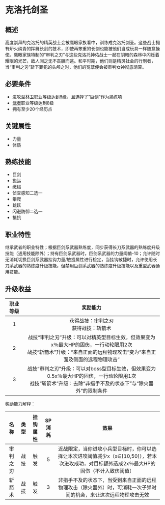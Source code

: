 # 克洛托剑圣

## 概述

高度崇拜的克洛托的精英战士会被鹰眼家族看中，训练成克洛托剑圣。这些战士拥有炉火纯青的挥舞长剑的技术，即使再笨重的长剑也能被他们当成玩具一样随意操使。鹰眼家族特制的“审判之刃”与这些克洛托神佑战士一起在阴暗的森林中闪烁着耀眼的光芒，敌人闻之无不丧胆而逃。和平时期，他们则是精灵社会的行刑者，当“审判之刃”斩下罪犯的头颅之时，他们的冤孽便会被审判女神彻底清算。

## 必要条件

* 进攻型<a href="../../elfFamily/forestKeeper" target="_blank">林卫</a>职业等级达到8级，且选择了“巨剑”作为熟练项
* <a href="../../../basicJob/Warrior" target="_blank">武者</a>职业等级达到8级
* 拥有至少20个经历点

## 关键属性

* 力量
* 体质

## 熟练技能

* 巨剑
* 搬运
* 缴械 
* 侦查感知二选一
* 攀爬
* 跳跃
* 闪避防御二选一
* 抵抗

## 职业特性

继承武者的职业特性；根据巨剑系武器熟练度，同步获得长刀系武器的熟练度升级技能（通用技能除外）；持有巨剑系武器时，巨剑系武器的力量阈值-10；允许随时无消耗切换巨剑系武器挂钩力量/敏捷属性进行检定，当挂钩敏捷时，允许使用长刀系武器的熟练度升级技能，但禁用巨剑系武器的熟练度升级技能以及重型武器通用技能。

## 升级收益

职业等级|奖励能力
:--:|:--:
1|获得战技：审判之刃<br>获得战技：斩箭术
2|战技“审判之刃”升级：可以对精英型目标生效，但效果变为x％最大HP的固伤，一行动轮限用2次<br>战技“斩箭术”升级：“来自正面的远程物理攻击”变为“来自正面及侧面的远程物理攻击”
3|战技“审判之刃”升级：可以对boss型目标生效，但效果变为0.5x％最大HP的固伤，一行动轮限用1次<br>战技“斩箭术”升级：去除“非措手不及的状态下”与“除火器外”的限制条件

奖励能力解释：

名称|类型|挂钩属性|SP消耗|效果
:--:|:--:|:--:|:--:|:--:
审判之刃|战技|触发|5|近战限定，当你进攻小兵型目标时，你可以选择让本次进攻阈值减少x（x∈[10,50]），若本次进攻成功，对目标额外造成2x％最大HP的固伤（不计入致伤阈值）
斩箭术|战技|触发|3|非措手不及的状态下，当受到来自正面的远程物理攻击（除火器外）时，可消耗一次子弹时间的机会，来让这次远程物理攻击无效